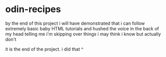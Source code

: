 # odin-recipes
by the end of this project i will have demonstrated that i can follow extremely basic baby HTML tutorials and hushed the voice in the back of my head telling me i'm skipping over things i may think i know but actually don't

it is the end of the project. i did that ^